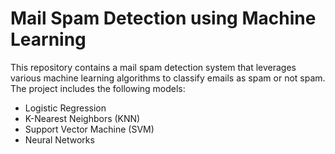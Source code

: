 # Mail Spam Detection using Machine Learning

This repository contains a mail spam detection system that leverages various machine learning algorithms to classify emails as spam or not spam. The project includes the following models:

- Logistic Regression
- K-Nearest Neighbors (KNN)
- Support Vector Machine (SVM)
- Neural Networks

